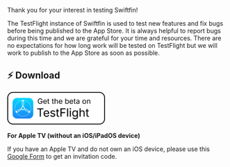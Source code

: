Thank you for your interest in testing Swiftfin!

The TestFlight instance of Swiftfin is used to test new features and fix bugs before being published to the App Store. It is always helpful to report bugs during this time and we are grateful for your time and resources. There are no expectations for how long work will be tested on TestFlight but we will work to publish to the App Store as soon as possible.

## ⚡️ Download

<a href="https://testflight.apple.com/join/WiN0G62Q">
  <img height=75 alt="Get the beta on TestFlight" src="./Resources/Get_the_beta_on_Testflight.svg"/>
</a>

**For Apple TV (without an iOS/iPadOS device)**

If you have an Apple TV and do not own an iOS device, please use this [Google Form](https://forms.gle/U5CczbfQzm8MbpJX9) to get an invitation code.